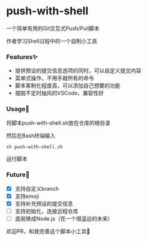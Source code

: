 # push-with-shell
一个简单有用的Git交互式Push/Pull脚本

作者学习Shell过程中的一个自制小工具

### Features✨

- 提供预设的提交信息选项的同时，可以自定义提交内容
- 菜单式操作，不用手敲所有的命令
- 脚本客制化程度高，可以添加自己想要的功能
- 摆脱不定时抽风的VSCode，兼容性好

### Usage📃

将脚本push-with-shell.sh放在仓库的根目录

然后在Bash终端输入

```bash
sh push-with-shell.sh
```

运行脚本

### Future👻

- [x] 支持自定义branch
- [x]  支持emoji
- [x]  支持补充预设的提交信息
- [ ] 支持初始化，连接远程仓库
- [ ] 底层换成Node.js（在一个很遥远的未来）

欢迎PR，和我完善这个脚本小工具🙌
